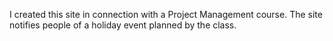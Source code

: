 I created this site in connection with a Project Management course. The site notifies people of a holiday event planned by the class.
